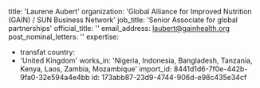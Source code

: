 title: 'Laurene Aubert'
organization: 'Global Alliance for Improved Nutrition (GAIN) / SUN Business Network'
job_title: 'Senior Associate for global partnerships'
official_title: ''
email_address: laubert@gainhealth.org
post_nominal_letters: ''
expertise:
  - transfat
country:
  - 'United Kingdom'
works_in: 'Nigeria, Indonesia, Bangladesh, Tanzania, Kenya, Laos, Zambia, Mozambique'
import_id: 8441d1d6-7f0e-442b-9fa0-32e594a4e4bb
id: 173abb87-23d9-4744-906d-e98c435e34cf
